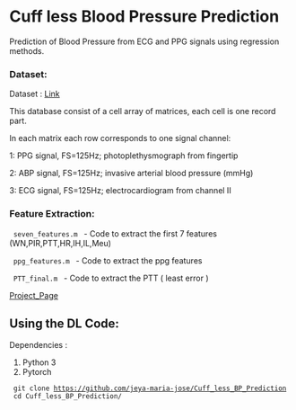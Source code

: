 # Cuff less Blood Pressure Prediction 

Prediction of Blood Pressure from ECG and PPG signals using regression methods. 

### Dataset:

Dataset :  [Link](https://archive.ics.uci.edu/ml/machine-learning-databases/00340/)

This database consist of a cell array of matrices, each cell is one record part. 

In each matrix each row corresponds to one signal channel: 

1: PPG signal, FS=125Hz; photoplethysmograph from fingertip 

2: ABP signal, FS=125Hz; invasive arterial blood pressure (mmHg) 

3: ECG signal, FS=125Hz; electrocardiogram from channel II 

### Feature Extraction:

<code> seven_features.m </code> - Code to extract the first 7 features (WN,PIR,PTT,HR,IH,IL,Meu)

<code> ppg_features.m </code> - Code to extract the ppg features 


<code> PTT_final.m </code> - Code to extract the PTT ( least error )



[Project_Page](https://sites.google.com/view/cufflessbp/home)

## Using the DL Code:

Dependencies :

1. Python 3 
2. Pytorch


<code> git clone https://github.com/jeya-maria-jose/Cuff_less_BP_Prediction </code>
<code> cd Cuff_less_BP_Prediction/ </code>
